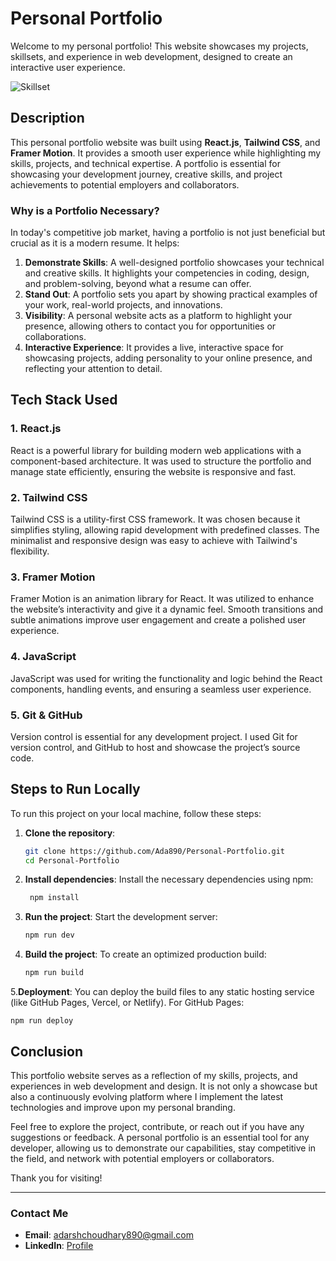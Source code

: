 # Personal Portfolio

Welcome to my personal portfolio! This website showcases my projects, skillsets, and experience in web development, designed to create an interactive user experience.

![Skillset](Personal%20Portfolio/skillset.png)

## Description

This personal portfolio website was built using **React.js**, **Tailwind CSS**, and **Framer Motion**. It provides a smooth user experience while highlighting my skills, projects, and technical expertise. A portfolio is essential for showcasing your development journey, creative skills, and project achievements to potential employers and collaborators.

### Why is a Portfolio Necessary?

In today's competitive job market, having a portfolio is not just beneficial but crucial as it is a modern resume. It helps:

1. **Demonstrate Skills**: A well-designed portfolio showcases your technical and creative skills. It highlights your competencies in coding, design, and problem-solving, beyond what a resume can offer.
2. **Stand Out**: A portfolio sets you apart by showing practical examples of your work, real-world projects, and innovations.
3. **Visibility**: A personal website acts as a platform to highlight your presence, allowing others to contact you for opportunities or collaborations.
4. **Interactive Experience**: It provides a live, interactive space for showcasing projects, adding personality to your online presence, and reflecting your attention to detail.

## Tech Stack Used

### 1. **React.js**
   React is a powerful library for building modern web applications with a component-based architecture. It was used to structure the portfolio and manage state efficiently, ensuring the website is responsive and fast.

### 2. **Tailwind CSS**
   Tailwind CSS is a utility-first CSS framework. It was chosen because it simplifies styling, allowing rapid development with predefined classes. The minimalist and responsive design was easy to achieve with Tailwind's flexibility.

### 3. **Framer Motion**
   Framer Motion is an animation library for React. It was utilized to enhance the website’s interactivity and give it a dynamic feel. Smooth transitions and subtle animations improve user engagement and create a polished user experience.

### 4. **JavaScript**
   JavaScript was used for writing the functionality and logic behind the React components, handling events, and ensuring a seamless user experience.

### 5. **Git & GitHub**
   Version control is essential for any development project. I used Git for version control, and GitHub to host and showcase the project’s source code.

## Steps to Run Locally

To run this project on your local machine, follow these steps:

1. **Clone the repository**:
   ```bash
   git clone https://github.com/Ada890/Personal-Portfolio.git
   cd Personal-Portfolio

2. **Install dependencies**: Install the necessary dependencies using npm:
   ```bash
    npm install
3. **Run the project**: Start the development server:
    ```bash
    npm run dev
4. **Build the project**: To create an optimized production build:
    ```bash
    npm run build
5.**Deployment**: You can deploy the build files to any static hosting service (like GitHub Pages, Vercel, or Netlify). For GitHub Pages:
    
    npm run deploy
    
## Conclusion

This portfolio website serves as a reflection of my skills, projects, and experiences in web development and design. It is not only a showcase but also a continuously evolving platform where I implement the latest technologies and improve upon my personal branding.

Feel free to explore the project, contribute, or reach out if you have any suggestions or feedback. A personal portfolio is an essential tool for any developer, allowing us to demonstrate our capabilities, stay competitive in the field, and network with potential employers or collaborators.

Thank you for visiting!

---

### Contact Me

- **Email**: adarshchoudhary890@gmail.com
- **LinkedIn**: [Profile](https://www.linkedin.com/in/adarshkumar-choudhary-04380829a/)

  
